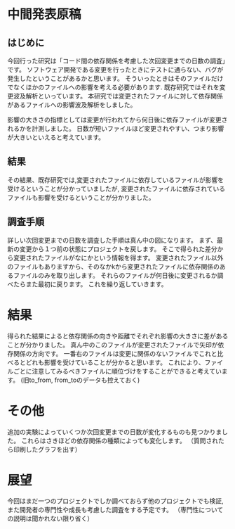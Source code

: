 # 中間発表原稿

## はじめに
今回行った研究は「コード間の依存関係を考慮した次回変更までの日数の調査」です。
ソフトウェア開発である変更を行ったときにテストに通らない、バグが発生したということがあるかと思います。
そういったときはそのファイルだけでなくほかのファイルへの影響を考える必要があります.
既存研究ではそれを変更波及解析といっています。
本研究では変更されたファイルに対して依存関係があるファイルへの影響波及解析をしました。

影響の大きさの指標としては変更が行われてから何日後に依存ファイルが変更されるかを計測しました。
日数が短いファイルほど変更されやすい、つまり影響が大きいといえると考えています。


## 結果
その結果、既存研究では,変更されたファイルに依存しているファイルが影響を受けるということが分かっていましたが,
変更されたファイルに依存されているファイルも影響を受けるということが分かりました。


## 調査手順
詳しい次回変更までの日数を調査した手順は真ん中の図になります。
まず、最新の変更から１つ前の状態にプロジェクトを戻します。
そこで得られた差分から変更されたファイルがなにかという情報を得ます。
変更されたファイル以外のファイルもありますから、そのなかkから変更されたファイルに依存関係のあるファイルのみを取り出します。
それらのファイルが何日後に変更されるか調べたらまた最初に戻ります。
これを繰り返していきます。


# 結果
得られた結果によると依存関係の向きや距離でそれぞれ影響の大きさに差があることが分かりました。
真ん中のこのファイルが変更されたファイルで矢印が依存関係の方向です。
一番右のファイルは変更に関係のないファイルでこれと比べるとどれも影響を受けていることが分かると思います。
これにより、ファイルごとに注意してみるべきファイルに順位づけをすることができると考えています。
(旧to_from, from_toのデータも控えておく)


# その他
追加の実験によっていくつか次回変更までの日数が変化するものも見つかりました。
これらはさきほどの依存関係の種類によっても変化します。
（質問されたら印刷したグラフを出す）


# 展望
今回はまだ一つのプロジェクトでしか調べておらず他のプロジェクトでも検証,また開発者の専門性や成長も考慮した調査をする予定です。
（専門性についての説明は聞かれない限り省く）